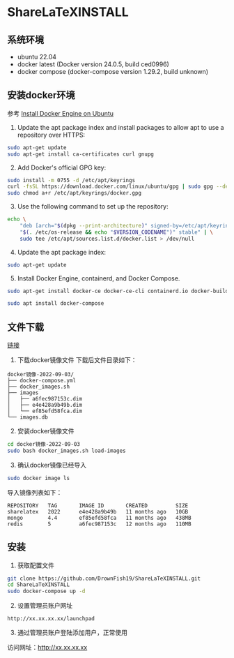 # ShareLaTeXINSTALL

## 系统环境

* ubuntu 22.04
* docker latest (Docker version 24.0.5, build ced0996)
* docker compose (docker-compose version 1.29.2, build unknown)

## 安装docker环境

参考 [Install Docker Engine on Ubuntu](https://docs.docker.com/engine/install/ubuntu/)

1. Update the apt package index and install packages to allow apt to use a repository over HTTPS:

```bash
sudo apt-get update
sudo apt-get install ca-certificates curl gnupg
```

2. Add Docker's official GPG key:
```bash
sudo install -m 0755 -d /etc/apt/keyrings
curl -fsSL https://download.docker.com/linux/ubuntu/gpg | sudo gpg --dearmor -o /etc/apt/keyrings/docker.gpg
sudo chmod a+r /etc/apt/keyrings/docker.gpg
```

3. Use the following command to set up the repository:
```bash
echo \
    "deb [arch="$(dpkg --print-architecture)" signed-by=/etc/apt/keyrings/docker.gpg] https://download.docker.com/linux/ubuntu \
    "$(. /etc/os-release && echo "$VERSION_CODENAME")" stable" | \
    sudo tee /etc/apt/sources.list.d/docker.list > /dev/null
```

4. Update the apt package index:
```bash
sudo apt-get update
```

5. Install Docker Engine, containerd, and Docker Compose.
```bash
sudo apt-get install docker-ce docker-ce-cli containerd.io docker-buildx-plugin docker-compose-plugin

sudo apt install docker-compose
```

## 文件下载
[链接](https://pan.baidu.com/s/1t-M1zpo3IEQoksfVF_U6fg?pwd=utbs)

1. 下载docker镜像文件
下载后文件目录如下：
```text
docker镜像-2022-09-03/
├── docker-compose.yml
├── docker_images.sh
├── images
│   ├── a6fec987153c.dim
│   ├── e4e428a9b49b.dim
│   └── ef85efd58fca.dim
└── images.db
```

2. 安装docker镜像文件

```bash
cd docker镜像-2022-09-03 
sudo bash docker_images.sh load-images
```

3. 确认docker镜像已经导入

```bash
sudo docker image ls
```

导入镜像列表如下：
```text
REPOSITORY   TAG       IMAGE ID       CREATED         SIZE
sharelatex   2022      e4e428a9b49b   11 months ago   10GB
mongo        4.4       ef85efd58fca   11 months ago   438MB
redis        5         a6fec987153c   12 months ago   110MB
```


## 安装

1. 获取配置文件

```bash
git clone https://github.com/DrownFish19/ShareLaTeXINSTALL.git
cd ShareLaTeXINSTALL
sudo docker-compose up -d
```

2. 设置管理员账户网址

```
http://xx.xx.xx.xx/launchpad
```

3. 通过管理员账户登陆添加用户，正常使用

访问网址：http://xx.xx.xx.xx
